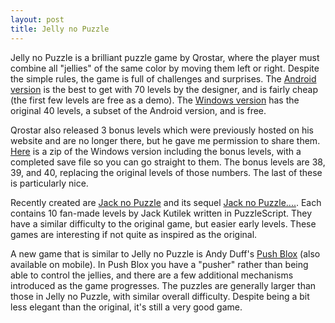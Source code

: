 ```yaml
---
layout: post
title: Jelly no Puzzle
---
```


Jelly no Puzzle is a brilliant puzzle game by Qrostar, where the player must combine all "jellies" of the same color by moving them left or right. Despite the simple rules, the game is full of challenges and surprises. The [Android version](https://play.google.com/store/apps/details?id=com.jellycrew.jellynopuzzle&hl=en) is the best to get with 70 levels by the designer, and is fairly cheap (the first few levels are free as a demo). The [Windows version](http://qrostar.skr.jp/en/jelly/) has the original 40 levels, a subset of the Android version, and is free. 

Qrostar also released 3 bonus levels which were previously hosted on his website and are no longer there, but he gave me permission to share them. [Here](https://github.com/JoeltheFox/joelthefox.github.io/blob/master/jelly1000.zip?raw=true) is a zip of the Windows version including the bonus levels, with a completed save file so you can go straight to them. The bonus levels are 38, 39, and 40, replacing the original levels of those numbers. The last of these is particularly nice.

Recently created are [Jack no Puzzle](https://jackkutilek.itch.io/jack-no-puzzle) and its sequel [Jack no Puzzle....](https://jackkutilek.itch.io/jack-no-puzzle-dot-dot-dot-dot). Each contains 10 fan-made levels by Jack Kutilek written in PuzzleScript. They have a similar difficulty to the original game, but easier early levels. These games are interesting if not quite as inspired as the original.

A new game that is similar to Jelly no Puzzle is Andy Duff's [Push Blox](https://lonelydeckchair.itch.io/push-blox) (also available on mobile). In Push Blox you have a "pusher" rather than being able to control the jellies, and there are a few additional mechanisms introduced as the game progresses. The puzzles are generally larger than those in Jelly no Puzzle, with similar overall difficulty. Despite being a bit less elegant than the original, it's still a very good game.
